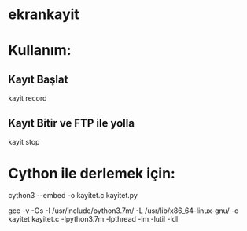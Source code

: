 # ekrankayit

# Kullanım:
## Kayıt Başlat
kayit record

## Kayıt Bitir ve FTP ile yolla
kayit stop

# Cython ile derlemek için:
cython3 --embed -o kayitet.c kayitet.py 

gcc -v -Os -I /usr/include/python3.7m/ -L /usr/lib/x86_64-linux-gnu/  -o kayitet kayitet.c  -lpython3.7m  -lpthread -lm -lutil -ldl
